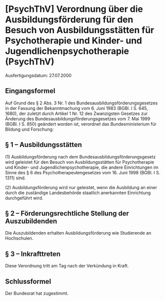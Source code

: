 # [PsychThV] Verordnung über die Ausbildungsförderung für den Besuch von Ausbildungsstätten für Psychotherapie und Kinder- und Jugendlichenpsychotherapie  (PsychThV)

Ausfertigungsdatum: 27.07.2000

 

## Eingangsformel

Auf Grund des § 2 Abs. 3 Nr. 1 des Bundesausbildungsförderungsgesetzes in der Fassung der Bekanntmachung vom 6. Juni 1983 (BGBl. I S. 645, 1680), der zuletzt durch Artikel 1 Nr. 12 des Zwanzigsten Gesetzes zur Änderung des Bundesausbildungsförderungsgesetzes vom 7. Mai 1999 (BGBl. I S. 850) geändert worden ist, verordnet das Bundesministerium für Bildung und Forschung:


## § 1 – Ausbildungsstätten

(1) Ausbildungsförderung nach dem Bundesausbildungsförderungsgesetz wird geleistet für den Besuch von Ausbildungsstätten für Psychotherapie und Kinder- und Jugendlichenpsychotherapie, die andere Einrichtungen im Sinne des § 6 des Psychotherapeutengesetzes vom 16. Juni 1998 (BGBl. I S. 1311) sind.

(2) Ausbildungsförderung wird nur geleistet, wenn die Ausbildung an einer durch die zuständige Landesbehörde staatlich anerkannten Einrichtung durchgeführt wird.


## § 2 – Förderungsrechtliche Stellung der Auszubildenden

Die Auszubildenden erhalten Ausbildungsförderung wie Studierende an Hochschulen.


## § 3 – Inkrafttreten

Diese Verordnung tritt am Tag nach der Verkündung in Kraft.


## Schlussformel

Der Bundesrat hat zugestimmt.
